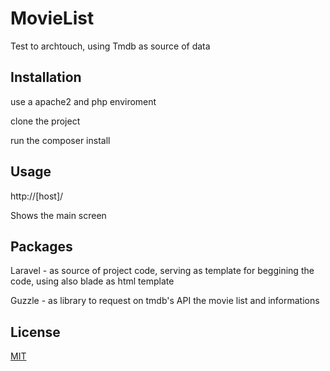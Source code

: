 # MovieList

Test to archtouch, using Tmdb as source of data

## Installation

use a apache2 and php enviroment

clone the project

run the composer install

## Usage

http://[host]/

Shows the main screen

## Packages
 Laravel - as  source of project code, serving as template for beggining the code, using also blade as html template

 Guzzle - as library to request on tmdb's API  the movie list and informations

## License
[MIT](https://choosealicense.com/licenses/mit/)